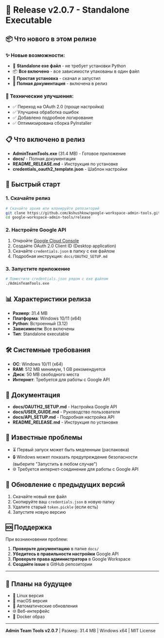 # 🎉 Release v2.0.7 - Standalone Executable

## 📦 Что нового в этом релизе

### ✨ Новые возможности:
- 🚀 **Standalone exe файл** - не требует установки Python
- 📦 **Все включено** - все зависимости упакованы в один файл
- 🔧 **Простая установка** - скачал и запустил
- 📖 **Полная документация** - включена в релиз

### 🔧 Технические улучшения:
- ✅ Переход на OAuth 2.0 (проще настройка)
- ✅ Улучшена обработка ошибок
- ✅ Добавлено подробное логирование
- ✅ Оптимизирована сборка PyInstaller

## 📋 Что включено в релиз

- **AdminTeamTools.exe** (31.4 MB) - Готовое приложение
- **docs/** - Полная документация
- **README_RELEASE.md** - Инструкция по установке
- **credentials_oauth2_template.json** - Шаблон настройки

## 🚀 Быстрый старт

### 1. Скачайте релиз
```bash
# Скачайте архив или клонируйте репозиторий
git clone https://github.com/Ashushkow/google-workspace-admin-tools.git
cd google-workspace-admin-tools/release
```

### 2. Настройте Google API
1. Откройте [Google Cloud Console](https://console.cloud.google.com/)
2. Создайте OAuth 2.0 Client ID (Desktop application)  
3. Скачайте `credentials.json` в папку с exe файлом
4. Подробная инструкция: `docs/OAUTH2_SETUP.md`

### 3. Запустите приложение
```bash
# Поместите credentials.json рядом с exe файлом
./AdminTeamTools.exe
```

## 📊 Характеристики релиза

- **Размер**: 31.4 MB
- **Платформа**: Windows 10/11 (x64)
- **Python**: Встроенный (3.12)
- **Зависимости**: Все включены
- **Тип**: Standalone executable

## 🛠️ Системные требования

- **ОС**: Windows 10/11 (x64)
- **RAM**: 512 MB минимум, 1 GB рекомендуется
- **Диск**: 50 MB свободного места
- **Интернет**: Требуется для работы с Google API

## 📖 Документация

- **docs/OAUTH2_SETUP.md** - Настройка Google API
- **docs/USER_GUIDE.md** - Руководство пользователя  
- **docs/API_SETUP.md** - Подробная настройка API
- **README_RELEASE.md** - Инструкция по установке

## 🐛 Известные проблемы

- ⏳ Первый запуск может быть медленным (распаковка)
- 🔒 Windows может показать предупреждение безопасности (выберите "Запустить в любом случае")
- 🌐 Требуется интернет-соединение для работы с Google API

## 🔄 Обновление с предыдущих версий

1. Скачайте новый exe файл
2. Скопируйте ваш `credentials.json` в новую папку  
3. Удалите старый `token.pickle` (если есть)
4. Запустите новую версию

## 🆘 Поддержка

При возникновении проблем:

1. **Проверьте документацию** в папке `docs/`
2. **Убедитесь в правильности настройки** Google API
3. **Проверьте права администратора** в Google Workspace
4. **Создайте issue** в GitHub репозитории

---

## 🎯 Планы на будущее

- 🐧 Linux версия
- 🍎 macOS версия  
- 🔄 Автоматические обновления
- 🌐 Веб-интерфейс
- 🐳 Docker образ

---

**Admin Team Tools v2.0.7** | Размер: 31.4 MB | Windows x64 | MIT License
